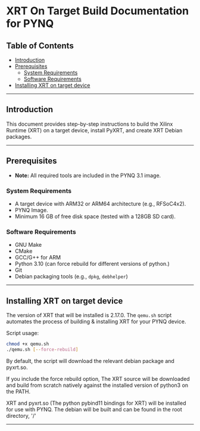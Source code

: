 # XRT On Target Build Documentation for PYNQ

## Table of Contents
- [Introduction](#introduction)
- [Prerequisites](#prerequisites)
  - [System Requirements](#system-requirements)
  - [Software Requirements](#software-requirements)
- [Installing XRT on target device](#installing-xrt-on-target-device)

---

## Introduction

This document provides step-by-step instructions to build the Xilinx Runtime (XRT) on a target device, install PyXRT, and create XRT Debian packages.

---

## Prerequisites
- **Note:** All required tools are included in the PYNQ 3.1 image.

### System Requirements
- A target device with ARM32 or ARM64 architecture (e.g., RFSoC4x2).
- PYNQ Image.
- Minimum 16 GB of free disk space (tested with a 128GB SD card).

### Software Requirements
- GNU Make
- CMake
- GCC/G++ for ARM
- Python 3.10 (can force rebuild for different versions of python.)
- Git
- Debian packaging tools (e.g., `dpkg`, `debhelper`)

---

## Installing XRT on target device

The version of XRT that will be installed is 2.17.0.
The `qemu.sh` script automates the process of building & installing XRT for your PYNQ device.

Script usage: 
```bash
chmod +x qemu.sh
./qemu.sh [--force-rebuild]
```

By default, the script will download the relevant debian package and pyxrt.so. 

If you include the force rebuild option, The XRT source will be downloaded and build from scratch natively against the installed version of python3 on the PATH. 

XRT and pyxrt.so (The python pybind11 bindings for XRT) will be installed for use with PYNQ. The debian will be built and can be found in the root directory, '/'

---

